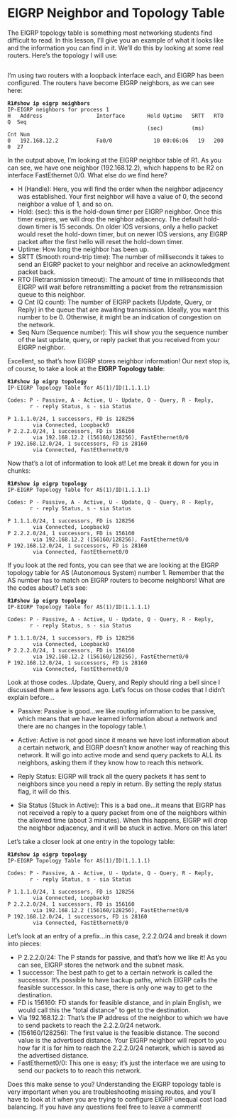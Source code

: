 # EIGRP Neighbor and Topology Table

The EIGRP topology table is something most networking students find difficult to read. In this lesson, I’ll give you an example of what it looks like and the information you can find in it. We’ll do this by looking at some real routers. Here’s the topology I will use:

<figure><img src="https://cdn.networklessons.com/wp-content/uploads/2013/02/eigrp-neighbor-adjacency-lab.png" alt=""><figcaption></figcaption></figure>

I’m using two routers with a loopback interface each, and EIGRP has been configured. The routers have become EIGRP neighbors, as we can see here:

<pre><code><strong>R1#show ip eigrp neighbors 
</strong>IP-EIGRP neighbors for process 1
H   Address                 Interface       Hold Uptime   SRTT   RTO  Q  Seq
                                            (sec)         (ms)       Cnt Num
0   192.168.12.2            Fa0/0             10 00:06:06   19   200  0  27
</code></pre>

In the output above, I’m looking at the EIGRP neighbor table of R1. As you can see, we have one neighbor (192.168.12.2), which happens to be R2 on interface FastEthernet 0/0. What else do we find here?

* H (Handle): Here, you will find the order when the neighbor adjacency was established. Your first neighbor will have a value of 0, the second neighbor a value of 1, and so on.
* Hold: (sec): this is the hold-down timer per EIGRP neighbor. Once this timer expires, we will drop the neighbor adjacency. The default hold-down timer is 15 seconds. On older IOS versions, only a hello packet would reset the hold-down timer, but on newer IOS versions, any EIGRP packet after the first hello will reset the hold-down timer.
* Uptime: How long the neighbor has been up.
* SRTT (Smooth round-trip time): The number of milliseconds it takes to send an EIGRP packet to your neighbor and receive an acknowledgment packet back.
* RTO (Retransmission timeout): The amount of time in milliseconds that EIGRP will wait before retransmitting a packet from the retransmission queue to this neighbor.
* Q Cnt (Q count): The number of EIGRP packets (Update, Query, or Reply) in the queue that are awaiting transmission. Ideally, you want this number to be 0. Otherwise, it might be an indication of congestion on the network.
* Seq Num (Sequence number): This will show you the sequence number of the last update, query, or reply packet that you received from your EIGRP neighbor.

Excellent, so that’s how EIGRP stores neighbor information! Our next stop is, of course, to take a look at the **EIGRP Topology table**:

<pre><code><strong>R1#show ip eigrp topology 
</strong>IP-EIGRP Topology Table for AS(1)/ID(1.1.1.1)

Codes: P - Passive, A - Active, U - Update, Q - Query, R - Reply,
       r - reply Status, s - sia Status 

P 1.1.1.0/24, 1 successors, FD is 128256
        via Connected, Loopback0
P 2.2.2.0/24, 1 successors, FD is 156160
        via 192.168.12.2 (156160/128256), FastEthernet0/0
P 192.168.12.0/24, 1 successors, FD is 28160
        via Connected, FastEthernet0/0
</code></pre>

Now that’s a lot of information to look at! Let me break it down for you in chunks:

<pre><code><strong>R1#show ip eigrp topology 
</strong>IP-EIGRP Topology Table for AS(1)/ID(1.1.1.1)

Codes: P - Passive, A - Active, U - Update, Q - Query, R - Reply,
       r - reply Status, s - sia Status 

P 1.1.1.0/24, 1 successors, FD is 128256
        via Connected, Loopback0
P 2.2.2.0/24, 1 successors, FD is 156160
        via 192.168.12.2 (156160/128256), FastEthernet0/0
P 192.168.12.0/24, 1 successors, FD is 28160
        via Connected, FastEthernet0/0
</code></pre>

If you look at the red fonts, you can see that we are looking at the EIGRP topology table for AS (Autonomous System) number 1. Remember that the AS number has to match on EIGRP routers to become neighbors! What are the codes about? Let’s see:

<pre><code><strong>R1#show ip eigrp topology 
</strong>IP-EIGRP Topology Table for AS(1)/ID(1.1.1.1)

Codes: P - Passive, A - Active, U - Update, Q - Query, R - Reply,
       r - reply Status, s - sia Status 

P 1.1.1.0/24, 1 successors, FD is 128256
        via Connected, Loopback0
P 2.2.2.0/24, 1 successors, FD is 156160
        via 192.168.12.2 (156160/128256), FastEthernet0/0
P 192.168.12.0/24, 1 successors, FD is 28160
        via Connected, FastEthernet0/0
</code></pre>

Look at those codes…Update, Query, and Reply should ring a bell since I discussed them a few lessons ago. Let’s focus on those codes that I didn’t explain before…

* Passive: Passive is good…we like routing information to be passive, which means that we have learned information about a network and there are no changes in the topology table.\

* Active: Active is not good since it means we have lost information about a certain network, and EIGRP doesn’t know another way of reaching this network. It will go into active mode and send query packets to ALL its neighbors, asking them if they know how to reach this network.
* Reply Status: EIGRP will track all the query packets it has sent to neighbors since you need a reply in return. By setting the reply status flag, it will do this.
* Sia Status (Stuck in Active): This is a bad one…it means that EIGRP has not received a reply to a query packet from one of the neighbors within the allowed time (about 3 minutes). When this happens, EIGRP will drop the neighbor adjacency, and it will be stuck in active. More on this later!

Let’s take a closer look at one entry in the topology table:

<pre><code><strong>R1#show ip eigrp topology 
</strong>IP-EIGRP Topology Table for AS(1)/ID(1.1.1.1)

Codes: P - Passive, A - Active, U - Update, Q - Query, R - Reply,
       r - reply Status, s - sia Status 

P 1.1.1.0/24, 1 successors, FD is 128256
        via Connected, Loopback0
P 2.2.2.0/24, 1 successors, FD is 156160
        via 192.168.12.2 (156160/128256), FastEthernet0/0
P 192.168.12.0/24, 1 successors, FD is 28160
        via Connected, FastEthernet0/0
</code></pre>

Let’s look at an entry of a prefix…in this case, 2.2.2.0/24 and break it down into pieces:

* P 2.2.2.0/24: The P stands for passive, and that’s how we like it! As you can see, EIGRP stores the network and the subnet mask.
* 1 successor: The best path to get to a certain network is called the successor. It’s possible to have backup paths, which EIGRP calls the feasible successor. In this case, there is only one way to get to the destination.
* FD is 156160: FD stands for feasible distance, and in plain English, we would call this the “total distance” to get to the destination.
* Via 192.168.12.2: That’s the IP address of the neighbor to which we have to send packets to reach the 2.2.2.0/24 network.
* (156160/128256): The first value is the feasible distance. The second value is the advertised distance. Your EIGRP neighbor will report to you how far it is for him to reach the 2.2.2.0/24 network, which is saved as the advertised distance.
* FastEthernet0/0: This one is easy; it’s just the interface we are using to send our packets to to reach this network.

Does this make sense to you? Understanding the EIGRP topology table is very important when you are troubleshooting missing routes, and you’ll have to look at it when you are trying to configure EIGRP unequal cost load balancing. If you have any questions feel free to leave a comment!
